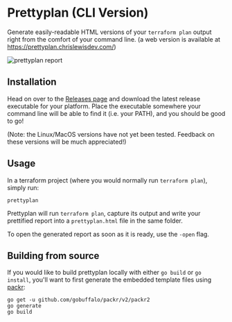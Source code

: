 # Prettyplan (CLI Version)

Generate easily-readable HTML versions of your `terraform plan` output right from the comfort of your command line. (a web version is available at https://prettyplan.chrislewisdev.com/)

![prettyplan report](https://raw.githubusercontent.com/chrislewisdev/prettyplan-cli/master/screenshot.png)

## Installation

Head on over to the [Releases page](https://github.com/chrislewisdev/prettyplan-cli/releases) and download the latest release executable for your platform. Place the executable somewhere your command line will be able to find it (i.e. your PATH), and you should be good to go!

(Note: the Linux/MacOS versions have not yet been tested. Feedback on these versions will be much appreciated!)

## Usage

In a terraform project (where you would normally run `terraform plan`), simply run:
```
prettyplan
```
Prettyplan will run `terraform plan`, capture its output and write your prettified report into a `prettyplan.html` file in the same folder.

To open the generated report as soon as it is ready, use the `-open` flag.

## Building from source

If you would like to build prettyplan locally with either `go build` or `go install`, you'll want to first generate the embedded template files using [packr](https://github.com/gobuffalo/packr/tree/master/v2):

```
go get -u github.com/gobuffalo/packr/v2/packr2
go generate
go build
```
